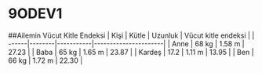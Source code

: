 # 9ODEV1

##Ailemin Vücut Kitle Endeksi
| Kişi |  Kütle |  Uzunluk  | Vücut kitle endeksi |
| ------|--------|-----------|----------------------|
| Anne |  68 kg |  1.58 m |  27.23 |
| Baba |  65 kg |  1.65 m |  23.87 |
| Kardeş  | 17.2 | 1.11 m | 13.95 |
| Ben | 66 kg | 1.72 m | 22.30 |
